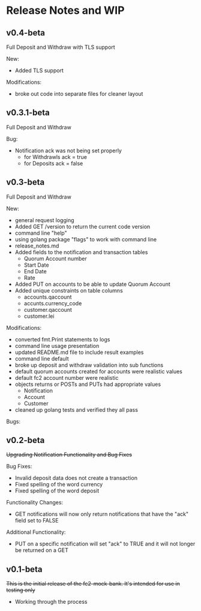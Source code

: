 
# Release Notes and WIP

## v0.4-beta
Full Deposit and Withdraw with TLS support

New:
* Added TLS support 

Modifications:
* broke out code into separate files for cleaner layout


## v0.3.1-beta
Full Deposit and Withdraw 

Bug:
* Notification ack was not being set properly
  * for Withdrawls  ack = true
  * for Deposits    ack = false

## v0.3-beta
Full Deposit and Withdraw

New:
* general request logging
* Added GET /version to return the current code version
* command line "help"
* using golang package "flags" to work with command line
* release_notes.md
* Added fields to the notification and transaction tables
  * Quorum Account number
  * Start Date
  * End Date
  * Rate
* Added PUT on accounts to be able to update Quorum Account
* Added unique constraints on table columns
  * accounts.qaccount
  * accunts.currency_code
  * customer.qaccount
  * customer.lei

Modifications:
* converted fmt.Print statements to logs
* command line usage presentation
* updated README.md file to include result examples
* command line default
* broke up deposit and withdraw validation into sub functions 
* default quorum accounts created for accounts were realistic values
* default fc2 account number were realistic
* objects returns or POSTs and PUTs had appropriate values
  * Notification
  * Account
  * Customer
* cleaned up golang tests and verified they all pass


Bugs:


 
## v0.2-beta
~~Upgrading Notification Functionality and Bug Fixes~~

Bug Fixes:
* Invalid deposit data does not create a transaction
* Fixed spelling of the word currency
* Fixed spelling of the word deposit

Functionality Changes:
* GET notifications will now only return notifications that have the "ack" field set to FALSE

Additional Functionality:
* PUT on a specific notification will set "ack" to TRUE and it will not longer be returned on a GET


## v0.1-beta
~~This is the initial release of the fc2-mock-bank. It's intended for use in testing only~~
* Working through the process 